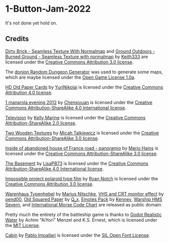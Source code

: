 # 1-Button-Jam-2022
It's not done yet hold on.

## Credits
[Dirty Brick - Seamless Texture With Normalmap](https://opengameart.org/content/dirty-brick-seamless-texture-with-normalmap) and [Ground Outdoors - Burned Ground - Seamless Texture with normalmap](https://opengameart.org/content/ground-outdoors-burned-ground-seamless-texture-with-normalmap) by [Keith333](https://opengameart.org/users/keith333) are licensed under the [Creative Commons Attribution 3.0 license](https://creativecommons.org/licenses/by/3.0/).

The [donjon Random Dungeon Generator](https://donjon.bin.sh/d20/dungeon/) was used to generate some maps, which are maybe licensed under the [Open Game License 1.0a](https://donjon.bin.sh/ogl.html).

[HD Old Paper Cards](https://opengameart.org/content/hd-old-paper-cards) by [YuriNikolai](https://opengameart.org/users/yurinikolai) is licensed under the [Creative Commons Attribution 4.0 license](https://creativecommons.org/licenses/by/4.0/).

[1 manarola evening 2012](https://commons.wikimedia.org/wiki/File:1_manarola_evening_2012.jpg) by [Chensiyuan](https://en.wikipedia.org/wiki/User:Chensiyuan) is licensed under the [Creative Commons Attribution-ShareAlike 4.0 International license](https://creativecommons.org/licenses/by-sa/4.0/).

[Television](https://www.flickr.com/photos/videocrab/116136642/) by [Kelly Marine](https://www.flickr.com/photos/videocrab/) is licensed under the [Creative Commons Attribution-ShareAlike 2.0 license](https://creativecommons.org/licenses/by-sa/2.0/).

[Two Wooden Textures](https://opengameart.org/content/two-wooden-textures) by [Micah Talkiewicz](https://opengameart.org/users/micah-talkiewicz) is licensed under the [Creative Commons Attribution-ShareAlike 3.0 license](https://creativecommons.org/licenses/by-sa/3.0/).

[Inside of abandoned house of France road - panoramio](https://commons.wikimedia.org/wiki/File:Inside_of_abandoned_house_of_France_road_-_panoramio.jpg) by [Mario Hains](https://www.instagram.com/mariohains/) is licensed under the [Creative Commons Attribution-ShareAlike 3.0 license](https://creativecommons.org/licenses/by-sa/3.0/).

[The Basement](https://commons.wikimedia.org/wiki/File:The_Basement.jpg) by [LisaPB73](https://commons.wikimedia.org/wiki/User_talk:LisaPB73) is licensed under the [Creative Commons Attribution-ShareAlike 4.0 International license](https://creativecommons.org/licenses/by-sa/4.0/).

[Impossible project polaroid type film](https://en.wikipedia.org/wiki/File:Impossible_project_polaroid_type_film.jpg) by [Ryan Notch](https://www.areographers.com) is licensed under the [Creative Commons Attribution 3.0 license](https://creativecommons.org/licenses/by/3.0/).

[Warenhaus Typenhebel](https://fontlibrary.org/en/font/warenhaus-typenhebel) by [Marius Nitschke](https://fontlibrary.org/en/member/M.nit), [VHS and CRT monitor effect](https://godotshaders.com/shader/vhs-and-crt-monitor-effect/) by [pend00](https://godotshaders.com/author/pend00/), [Old Squared Paper](https://opengameart.org/content/old-squared-paper) by [Q_x](https://opengameart.org/users/qx), [Emotes Pack](https://opengameart.org/content/emotes-pack) by [Kenney](https://www.kenney.nl/), [Warship HMS Severn](https://www.publicdomainpictures.net/en/view-image.php?image=421944&picture=warship-hms-severn), and [International Morse Code Chart](https://en.wikipedia.org/wiki/File:International_Morse_Code.svg) are released as public domain.

Pretty much the entirety of the battleship game is thanks to [Godot Realistic Water](https://github.com/godot-extended-libraries/godot-realistic-water) by Achim "AiYori" Menzel and K.S. Ernest, which is licensed under the [MIT License](https://github.com/godot-extended-libraries/godot-realistic-water/blob/master/LICENSE.md).

[Cabin](https://fontlibrary.org/en/font/cabin) by [Pablo Impallari](http://www.impallari.com/) is licensed under the [SIL Open Font License](https://scripts.sil.org/cms/scripts/page.php?site_id=nrsi&id=OFL).